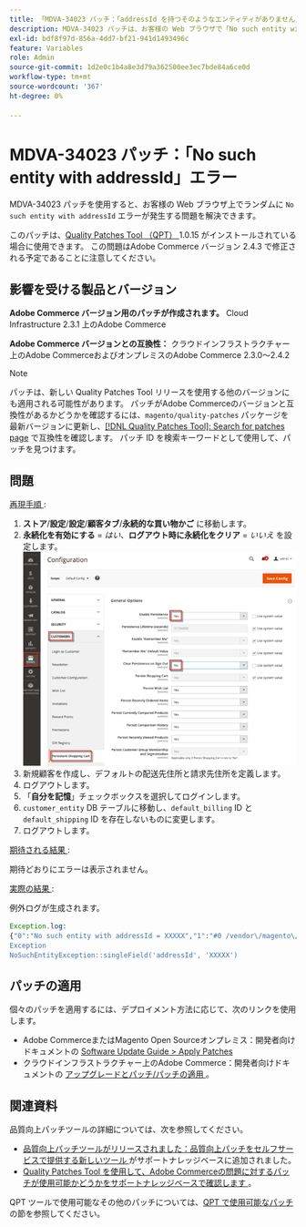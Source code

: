 ```yaml
---
title: 「MDVA-34023 パッチ：「addressId を持つそのようなエンティティがありません」エラー」
description: MDVA-34023 パッチは、お客様の Web ブラウザで「No such entity with addressId」エラーがランダムに発生する問題を解決します。
exl-id: bdf8f97d-856a-4dd7-bf21-941d1493496c
feature: Variables
role: Admin
source-git-commit: 1d2e0c1b4a8e3d79a362500ee3ec7bde84a6ce0d
workflow-type: tm+mt
source-wordcount: '367'
ht-degree: 0%

---
```


# MDVA-34023 パッチ：「No such entity with addressId」エラー

MDVA-34023 パッチを使用すると、お客様の Web ブラウザ上でランダムに `No such entity with addressId` エラーが発生する問題を解決できます。

このパッチは、[Quality Patches Tool （QPT） ](/help/announcements/adobe-commerce-announcements/magento-quality-patches-released-new-tool-to-self-serve-quality-patches.md)1.0.15 がインストールされている場合に使用できます。 この問題はAdobe Commerce バージョン 2.4.3 で修正される予定であることに注意してください。

## 影響を受ける製品とバージョン

**Adobe Commerce バージョン用のパッチが作成されます。** Cloud Infrastructure 2.3.1 上のAdobe Commerce

**Adobe Commerce バージョンとの互換性：** クラウドインフラストラクチャー上のAdobe CommerceおよびオンプレミスのAdobe Commerce 2.3.0～2.4.2

>[!NOTE]
>
>パッチは、新しい Quality Patches Tool リリースを使用する他のバージョンにも適用される可能性があります。 パッチがAdobe Commerceのバージョンと互換性があるかどうかを確認するには、`magento/quality-patches` パッケージを最新バージョンに更新し、[[!DNL Quality Patches Tool]: Search for patches page](https://devdocs.magento.com/quality-patches/tool.html#patch-grid) で互換性を確認します。 パッチ ID を検索キーワードとして使用して、パッチを見つけます。

## 問題

<u> 再現手順 </u>:

1. **ストア**/**設定**/**設定**/**顧客タブ**/**永続的な買い物かご** に移動します。
1. **永続化を有効にする** = *はい*、**ログアウト時に永続化をクリア** = *いいえ* を設定します。    ![persistent_shopping_cart_magento_2.4.1.png](/help/support-tools/patches-available-in-qpt-tool/assets/persistent_shopping_cart_magento_2.4.1.png)
1. 新規顧客を作成し、デフォルトの配送先住所と請求先住所を定義します。
1. ログアウトします。
1. 「**自分を記憶**」チェックボックスを選択してログインします。
1. `customer_entity` DB テーブルに移動し、`default_billing` ID と `default_shipping` ID を存在しないものに変更します。
1. ログアウトします。

<u> 期待される結果 </u>:

期待どおりにエラーは表示されません。

<u> 実際の結果 </u>:

例外ログが生成されます。

```php
Exception.log:
{"0":"No such entity with addressId = XXXXX","1":"#0 /vendor\/magento\/module-customer\/Model\/AddressRegistry.php(49): Magento\\Framework
Exception
NoSuchEntityException::singleField('addressId', 'XXXXX')
```

## パッチの適用

個々のパッチを適用するには、デプロイメント方法に応じて、次のリンクを使用します。

* Adobe CommerceまたはMagento Open Sourceオンプレミス：開発者向けドキュメントの [Software Update Guide > Apply Patches](https://devdocs.magento.com/guides/v2.4/comp-mgr/patching/mqp.html)
* クラウドインフラストラクチャー上のAdobe Commerce：開発者向けドキュメントの [ アップグレードとパッチ/パッチの適用 ](https://devdocs.magento.com/cloud/project/project-patch.html)。

## 関連資料

品質向上パッチツールの詳細については、次を参照してください。

* [ 品質向上パッチツールがリリースされました：品質向上パッチをセルフサービスで提供する新しいツール ](/help/announcements/adobe-commerce-announcements/magento-quality-patches-released-new-tool-to-self-serve-quality-patches.md) がサポートナレッジベースに追加されました。
* [Quality Patches Tool を使用して、Adobe Commerceの問題に対するパッチが使用可能かどうかをサポートナレッジベースで確認します ](/help/support-tools/patches-available-in-qpt-tool/check-patch-for-magento-issue-with-magento-quality-patches.md)。

QPT ツールで使用可能なその他のパッチについては、[QPT で使用可能なパッチ ](https://support.magento.com/hc/en-us/sections/360010506631-Patches-available-in-QPT-tool-) の節を参照してください。
